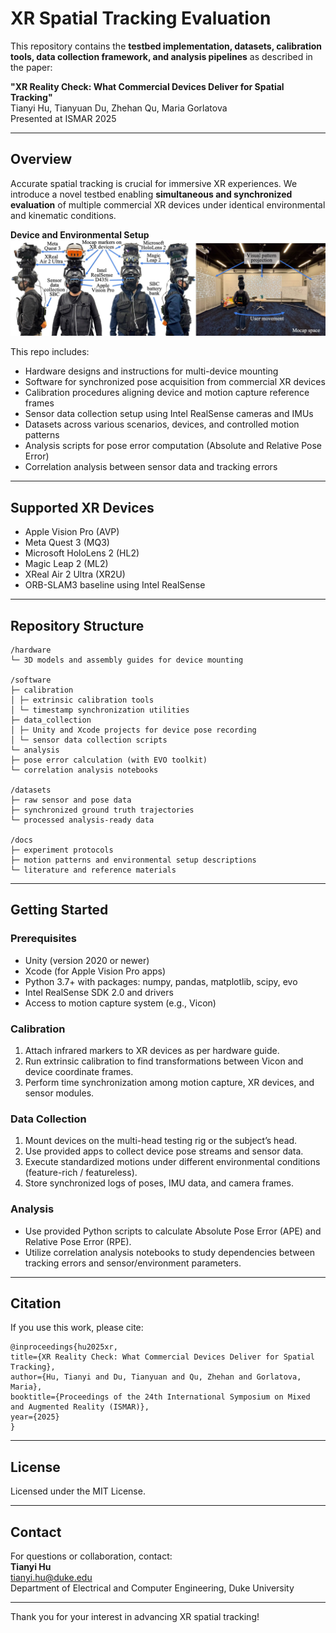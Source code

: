 # XR Spatial Tracking Evaluation

This repository contains the **testbed implementation, datasets, calibration tools, data collection framework, and analysis pipelines** as described in the paper:

**"XR Reality Check: What Commercial Devices Deliver for Spatial Tracking"**  
Tianyi Hu, Tianyuan Du, Zhehan Qu, Maria Gorlatova  
Presented at ISMAR 2025

---

## Overview

Accurate spatial tracking is crucial for immersive XR experiences. We introduce a novel testbed enabling **simultaneous and synchronized evaluation** of multiple commercial XR devices under identical environmental and kinematic conditions.

**Device and Environmental Setup**  
![fig_device_setup.jpg](./figures/fig_apparatus_environment.jpg)

This repo includes:

- Hardware designs and instructions for multi-device mounting
- Software for synchronized pose acquisition from commercial XR devices
- Calibration procedures aligning device and motion capture reference frames
- Sensor data collection setup using Intel RealSense cameras and IMUs
- Datasets across various scenarios, devices, and controlled motion patterns
- Analysis scripts for pose error computation (Absolute and Relative Pose Error)
- Correlation analysis between sensor data and tracking errors

---

## Supported XR Devices

- Apple Vision Pro (AVP)  
- Meta Quest 3 (MQ3)  
- Microsoft HoloLens 2 (HL2)  
- Magic Leap 2 (ML2)  
- XReal Air 2 Ultra (XR2U)  
- ORB-SLAM3 baseline using Intel RealSense

---

## Repository Structure
```
/hardware
└─ 3D models and assembly guides for device mounting

/software
├─ calibration
│ ├─ extrinsic calibration tools
│ └─ timestamp synchronization utilities
├─ data_collection
│ ├─ Unity and Xcode projects for device pose recording
│ └─ sensor data collection scripts
└─ analysis
├─ pose error calculation (with EVO toolkit)
└─ correlation analysis notebooks

/datasets
├─ raw sensor and pose data
├─ synchronized ground truth trajectories
└─ processed analysis-ready data

/docs
├─ experiment protocols
├─ motion patterns and environmental setup descriptions
└─ literature and reference materials
```


---

## Getting Started

### Prerequisites

- Unity (version 2020 or newer)  
- Xcode (for Apple Vision Pro apps)  
- Python 3.7+ with packages: numpy, pandas, matplotlib, scipy, evo  
- Intel RealSense SDK 2.0 and drivers  
- Access to motion capture system (e.g., Vicon)  

### Calibration

1. Attach infrared markers to XR devices as per hardware guide.  
2. Run extrinsic calibration to find transformations between Vicon and device coordinate frames.  
3. Perform time synchronization among motion capture, XR devices, and sensor modules.

### Data Collection

1. Mount devices on the multi-head testing rig or the subject’s head.  
2. Use provided apps to collect device pose streams and sensor data.  
3. Execute standardized motions under different environmental conditions (feature-rich / featureless).  
4. Store synchronized logs of poses, IMU data, and camera frames.

### Analysis

- Use provided Python scripts to calculate Absolute Pose Error (APE) and Relative Pose Error (RPE).  
- Utilize correlation analysis notebooks to study dependencies between tracking errors and sensor/environment parameters.

---

## Citation

If you use this work, please cite:
```
@inproceedings{hu2025xr,
title={XR Reality Check: What Commercial Devices Deliver for Spatial Tracking},
author={Hu, Tianyi and Du, Tianyuan and Qu, Zhehan and Gorlatova, Maria},
booktitle={Proceedings of the 24th International Symposium on Mixed and Augmented Reality (ISMAR)},
year={2025}
}
```

---

## License

Licensed under the MIT License.

---

## Contact

For questions or collaboration, contact:  
**Tianyi Hu**  
tianyi.hu@duke.edu  
Department of Electrical and Computer Engineering, Duke University

---

Thank you for your interest in advancing XR spatial tracking!


